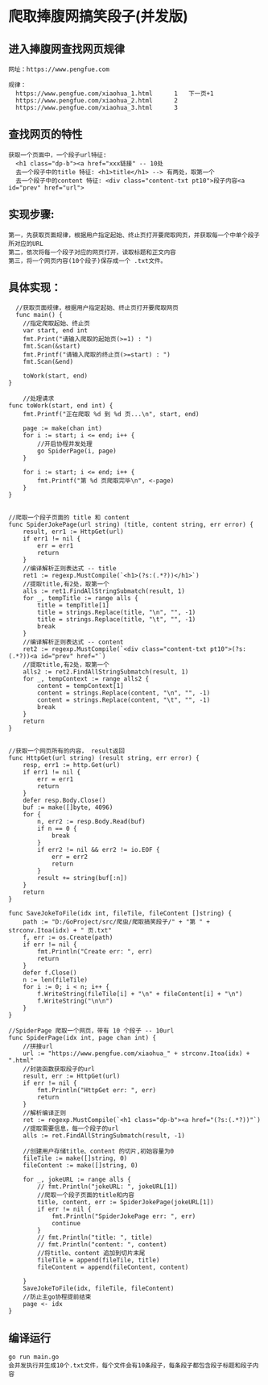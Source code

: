 # 爬取捧腹网搞笑段子(并发版)

## 进入捧腹网查找网页规律
    网址：https://www.pengfue.com
  
    规律：
      https://www.pengfue.com/xiaohua_1.html      1   下一页+1
      https://www.pengfue.com/xiaohua_2.html      2
      https://www.pengfue.com/xiaohua_3.html      3
    
## 查找网页的特性
    获取一个页面中，一个段子url特征: 
      <h1 class="dp-b"><a href="xxx链接" -- 10处
      去一个段子中的title 特征: <h1>title</h1> --> 有两处，取第一个
      去一个段子中的content 特征: <div class="content-txt pt10">段子内容<a id="prev" href="url">
    
## 实现步骤:
    第一，先获取页面规律，根据用户指定起始、终止页打开要爬取网页，并获取每一个中单个段子所对应的URL
    第二，依次将每一个段子对应的网页打开，读取标题和正文内容
    第三，将一个网页内容(10个段子)保存成一个 .txt文件。
    
## 具体实现：
      //获取页面规律，根据用户指定起始、终止页打开要爬取网页
      func main() {
		//指定爬取起始、终止页
		var start, end int
		fmt.Print("请输入爬取的起始页(>=1) : ")
		fmt.Scan(&start)
		fmt.Printf("请输入爬取的终止页(>=start) : ")
		fmt.Scan(&end)

		toWork(start, end)
	}
	    
        //处理请求    
	func toWork(start, end int) {
		fmt.Printf("正在爬取 %d 到 %d 页...\n", start, end)

		page := make(chan int)
		for i := start; i <= end; i++ {
			//开启协程并发处理
			go SpiderPage(i, page)
		}

		for i := start; i <= end; i++ {
			fmt.Printf("第 %d 页爬取完毕\n", <-page)
		}
	}
	 
	
	//爬取一个段子页面的 title 和 content
	func SpiderJokePage(url string) (title, content string, err error) {
		result, err1 := HttpGet(url)
		if err1 != nil {
			err = err1
			return
		}
		//编译解析正则表达式	-- title
		ret1 := regexp.MustCompile(`<h1>(?s:(.*?))</h1>`)
		//提取title,有2处，取第一个
		alls := ret1.FindAllStringSubmatch(result, 1)
		for _, tempTitle := range alls {
			title = tempTitle[1]
			title = strings.Replace(title, "\n", "", -1)
			title = strings.Replace(title, "\t", "", -1)
			break
		}
		//编译解析正则表达式	-- content
		ret2 := regexp.MustCompile(`<div class="content-txt pt10">(?s:(.*?))<a id="prev" href="`)
		//提取title,有2处，取第一个
		alls2 := ret2.FindAllStringSubmatch(result, 1)
		for _, tempContext := range alls2 {
			content = tempContext[1]
			content = strings.Replace(content, "\n", "", -1)
			content = strings.Replace(content, "\t", "", -1)
			break
		}
		return
	}
	
	
	//获取一个网页所有的内容， result返回
	func HttpGet(url string) (result string, err error) {
		resp, err1 := http.Get(url)
		if err1 != nil {
			err = err1
			return
		}
		defer resp.Body.Close()
		buf := make([]byte, 4096)
		for {
			n, err2 := resp.Body.Read(buf)
			if n == 0 {
				break
			}
			if err2 != nil && err2 != io.EOF {
				err = err2
				return
			}
			result += string(buf[:n])
		}
		return
	}

	func SaveJokeToFile(idx int, fileTile, fileContent []string) {
		path := "D:/GoProject/src/爬虫/爬取搞笑段子/" + "第 " + strconv.Itoa(idx) + " 页.txt"
		f, err := os.Create(path)
		if err != nil {
			fmt.Println("Create err: ", err)
			return
		}
		defer f.Close()
		n := len(fileTile)
		for i := 0; i < n; i++ {
			f.WriteString(fileTile[i] + "\n" + fileContent[i] + "\n")
			f.WriteString("\n\n")
		}
	}

	//SpiderPage 爬取一个网页，带有 10 个段子 -- 10url
	func SpiderPage(idx int, page chan int) {
		//拼接url
		url := "https://www.pengfue.com/xiaohua_" + strconv.Itoa(idx) + ".html"
		//封装函数获取段子的url
		result, err := HttpGet(url)
		if err != nil {
			fmt.Println("HttpGet err: ", err)
			return
		}
		//解析编译正则
		ret := regexp.MustCompile(`<h1 class="dp-b"><a href="(?s:(.*?))"`)
		//提取需要信息，每一个段子的url
		alls := ret.FindAllStringSubmatch(result, -1)

		//创建用户存储title、content 的切片,初始容量为0
		fileTile := make([]string, 0)
		fileContent := make([]string, 0)

		for _, jokeURL := range alls {
			// fmt.Println("jokeURL: ", jokeURL[1])
			//爬取一个段子页面的title和内容
			title, content, err := SpiderJokePage(jokeURL[1])
			if err != nil {
				fmt.Println("SpiderJokePage err: ", err)
				continue
			}
			// fmt.Println("title: ", title)
			// fmt.Println("content: ", content)
			//将title、content 追加到切片末尾
			fileTile = append(fileTile, title)
			fileContent = append(fileContent, content)

		}
		SaveJokeToFile(idx, fileTile, fileContent)
		//防止主go协程提前结束
		page <- idx
	}


## 编译运行
	go run main.go 
	会并发执行并生成10个.txt文件，每个文件会有10条段子，每条段子都包含段子标题和段子内容
	
	
	
	
	
	
